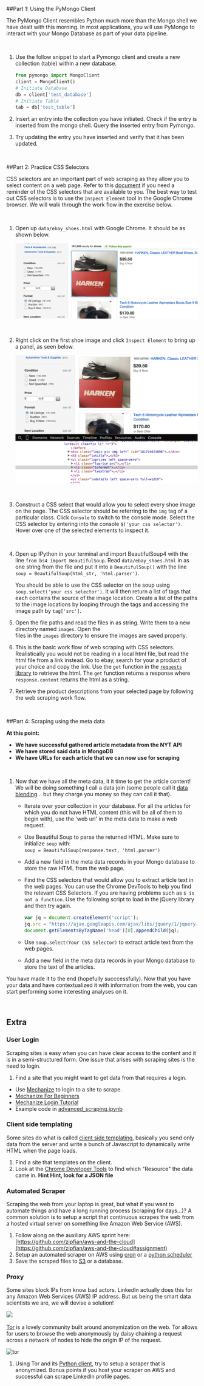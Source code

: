 ##Part 1: Using the PyMongo Client

The PyMongo Client resembles Python much more than the Mongo shell we have dealt with this morning. In most applications, you will use PyMongo to interact with your Mongo Database as part of your data pipeline. 

<br>

1. Use the follow snippet to start a Pymongo client and create a new collection (table) within a new database.   
  
   ```python
   from pymongo import MongoClient
   client = MongoClient()
   # Initiate Database
   db = client['test_database']
   # Initiate Table
   tab = db['test_table']
   ```
2. Insert an entry into the collection you have initiated. Check if the entry is inserted from the mongo shell.
   Query the inserted entry from Pymongo.

3. Try updating the entry you have inserted and verify that it has been updated.

<br>

##Part 2: Practice CSS Selectors

CSS selectors are an important part of web scraping as they allow you to select content on a web page. Refer to 
this [document](css_selector_cheatsheet.pdf) if you need a reminder of the CSS selectors that are available to you.
The best way to test out CSS selectors is to use the `Inspect Element` tool in the Google Chrome browser. We will
walk through the work flow in the exercise below.

<br>

1. Open up `data/ebay_shoes.html` with Google Chrome. It should be as shown below.

   ![image](pics/first_image.png)

   <br>
   
2. Right click on the first shoe image and click `Inspect Element` to bring up a panel, as seen below.

   ![image](pics/second_image.png)

   <br>

3. Construct a CSS select that would allow you to select every shoe image on the page.
   The CSS selector should be referring to the `img` tag of a particular class. 
   Click `Console` to switch to the console mode. Select the CSS selector by entering into the console `$('your css selector')`. Hover over one of the selected elements to inspect it.

   <br>

4. Open up IPython in your terminal and import BeautifulSoup4 with the line `from bs4 import BeautifulSoup`.
   Read `data/ebay_shoes.html` in as one string from the file and put it into a `BeautifulSoup()` with the 
   line `soup = BeautifulSoup(html_str, 'html.parser')`. 

   You should be able to use the CSS selector on the soup using `soup.select('your css selector')`. It will 
   then return a list of tags that each contains the source of the image location. Create a list of the paths to the    image locations by looping through the tags and accessing the image path by `tag['src']`.

5. Open the file paths and read the files in as string. Write them to a new directory named `images`. Open the   
   files in the `images` directory to ensure the images are saved properly.

6. This is the basic work flow of web scraping with CSS selectors. Realistically you would not be reading in a local
   html file, but read the html file from a link instead. Go to ebay, search for your a product of your choice and 
   copy the link. Use the `get` function in the [`requests` library](http://docs.python-requests.org/en/latest/)
   to retrieve the html. The `get` function returns a response where `response.content` returns the html as a 
   string.
   
7. Retrieve the product descriptions from your selected page by following the web scraping work flow.  

<br>

##Part 4: Scraping using the meta data

**At this point:**
- **We have successful gathered article metadata from the NYT API**
- **We have stored said data in MongoDB**
- **We have URLs for each article that we can now use for scraping**

<br>

1. Now that we have all the meta data, it it time to get the article content!  We will be doing something 
   I call a data join (some people call it [data blending](http://www.tableausoftware.com/videos/data-integration)... but they charge you money so they can call it that).
    * Iterate over your collection in your database.  For all the articles for which you do not have HTML content 
      (this will be all of them to begin with), use the 'web url' in the meta data to make a web request.
    
  
    * Use Beautiful Soup to parse the returned HTML. Make sure to initialize `soup` with:   
      `soup = BeautifulSoup(response.text, 'html.parser')`
      
    * Add a new field in the meta data records in your Mongo database to store the raw HTML from the web page.
    
    * Find the CSS selectors that would allow you to extract article text in the web pages. You can use the Chrome 
      DevTools to help you find the relevant CSS Selectors. If you are having problems such as
      `$ is not a function`. Use the following script to load in the jQuery library and then try again.
  
      ```js
      var jq = document.createElement('script');
      jq.src = "https://ajax.googleapis.com/ajax/libs/jquery/1/jquery.min.js";
      document.getElementsByTagName('head')[0].appendChild(jq);
      ```
      
    * Use `soup.select(Your CSS Selector)` to extract article text from the web pages.
    
    * Add a new field in the meta data records in your Mongo database to store the text of the articles.
   

You have made it to the end (hopefully succcessfully).  Now that you have your data and have contextualized it with information from the web, you can start performing some interesting analyses on it.

<br>

## Extra

### User Login

Scraping sites is easy when you can have clear access to the content and it is in a semi-structured form.  One issue that arises with scraping sites is the need to login.  

1. Find a site that you might want to get data from that requires a login.

* Use [Mechanize](http://wwwsearch.sourceforge.net/mechanize/) to login to a site to scrape.
* [Mechanize For Beginners](http://www.pythonforbeginners.com/mechanize/browsing-in-python-with-mechanize/)
* [Mechanize Login Tutorial](http://simplapi.wordpress.com/2012/04/20/pythons-mechanize-login-like-a-user/)
* Example code in [advanced_scraping.ipynb](advanced_scraping.ipynb)

### Client side templating

Some sites do what is called [client side templating](http://www.smashingmagazine.com/2012/12/05/client-side-templating/), basically you send only data from the server and write a bunch of Javascript to dynamically write HTML when the page loads.

1. Find a site that templates on the client.
2. Look at the [Chrome Developer Tools](http://thewc.co/articles/view/web-inspector-tutorial) to find which "Resource" the data came in. __Hint Hint, look for a JSON file__

### Automated Scraper

Scraping the web from your laptop is great, but what if you want to automate things and have a long running process (scraping for days...)?  A common solution is to setup a script that continuous scrapes the web from a hosted virtual server on something like Amazon Web Service (AWS).

1. Follow along on the auxiliary AWS sprint here: [https://github.com/zipfian/aws-and-the-cloud](https://github.com/zipfian/aws-and-the-cloud#assignment)
2. Setup an automated scraper on AWS using [cron](http://www.unixgeeks.org/security/newbie/unix/cron-1.html) or a [python scheduler](https://github.com/dbader/schedule)
3. Save the scraped files to [S3](http://aws.amazon.com/s3/) or a database.

### Proxy

Some sites block IPs from know bad actors.  LinkedIn actually does this for any Amazon Web Services (AWS) IP address.  But us being the smart data scientists we are, we will devise a solution!

![](http://nickcavarretta.com.au/shitzu/uploads/2013/09/Scrape-all-the-things-300x225.png)

[Tor](https://www.torproject.org/) is a lovely community built around anonymization on the web.  Tor allows for users to browse the web anonymously by daisy chaining a request across a network of nodes to hide the origin IP of the request.

![tor](http://upload.wikimedia.org/wikipedia/commons/d/dc/Tor-onion-network.png)

1. Using Tor and its [Python client](https://stem.torproject.org/tutorials.html), try to setup a scraper that is anonymized.  Bonus points if you host your scraper on AWS and successful can scrape LinkedIn profile pages.